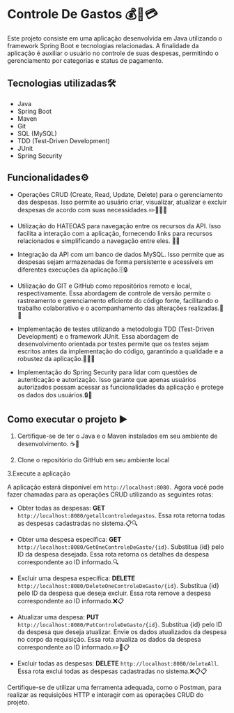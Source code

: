 # Controle De Gastos 💰💼💳

Este projeto consiste em uma aplicação desenvolvida em Java utilizando o framework Spring Boot e tecnologias relacionadas. A finalidade da aplicação é auxiliar o usuário no controle de suas despesas, permitindo o gerenciamento por categorias e status de pagamento. 

## Tecnologias utilizadas🛠️

- Java
- Spring Boot
- Maven
- Git
- SQL (MySQL)
- TDD (Test-Driven Development)
- JUnit
- Spring Security

## Funcionalidades⚙️

- Operações CRUD (Create, Read, Update, Delete) para o gerenciamento das despesas. Isso permite ao usuário criar, visualizar, atualizar e excluir despesas de acordo com suas necessidades.✏️👀🔄❌

- Utilização do HATEOAS para navegação entre os recursos da API. Isso facilita a interação com a aplicação, fornecendo links para recursos relacionados e simplificando a navegação entre eles. 🔗🌐

- Integração da API com um banco de dados MySQL. Isso permite que as despesas sejam armazenadas de forma persistente e acessíveis em diferentes execuções da aplicação.🗄️🔒

- Utilização do GIT e GitHub como repositórios remoto e local, respectivamente. Essa abordagem de controle de versão permite o rastreamento e gerenciamento eficiente do código fonte, facilitando o trabalho colaborativo e o acompanhamento das alterações realizadas.📁🐙

- Implementação de testes utilizando a metodologia TDD (Test-Driven Development) e o framework JUnit. Essa abordagem de desenvolvimento orientada por testes permite que os testes sejam escritos antes da implementação do código, garantindo a qualidade e a robustez da aplicação.🧪✅🔧

- Implementação do Spring Security para lidar com questões de autenticação e autorização. Isso garante que apenas usuários autorizados possam acessar as funcionalidades da aplicação e protege os dados dos usuários.🔒🔑

## Como executar o projeto ▶️

1. Certifique-se de ter o Java e o Maven instalados em seu ambiente de desenvolvimento. ☕🧪

2. Clone o repositório do GitHub em seu ambiente local

3.Execute a aplicação

A aplicação estará disponível em ``http://localhost:8080.`` Agora você pode fazer chamadas para as operações CRUD utilizando as seguintes rotas:

- Obter todas as despesas:
**GET** ```http://localhost:8080/getallcontroledegastos```.
Essa rota retorna todas as despesas cadastradas no sistema.📋🔍

- Obter uma despesa específica:
**GET** ```http://localhost:8080/GetOneControleDeGasto/{id}```.
Substitua {id} pelo ID da despesa desejada. Essa rota retorna os detalhes da despesa correspondente ao ID informado.🔍

- Excluir uma despesa específica:
**DELETE** ```http://localhost:8080/DeleteOneControleDeGasto/{id}```.
Substitua {id} pelo ID da despesa que deseja excluir. Essa rota remove a despesa correspondente ao ID informado.❌📋 

- Atualizar uma despesa:
**PUT** ```http://localhost:8080/PutControleDeGasto/{id}```.
Substitua {id} pelo ID da despesa que deseja atualizar. Envie os dados atualizados da despesa no corpo da requisição. Essa rota atualiza os dados da despesa correspondente ao ID informado.✏️🔄📋 

- Excluir todas as despesas:
**DELETE** ```http://localhost:8080/deleteAll```.
Essa rota exclui todas as despesas cadastradas no sistema.❌📋📋

Certifique-se de utilizar uma ferramenta adequada, como o Postman, para realizar as requisições HTTP e interagir com as operações CRUD do projeto.
